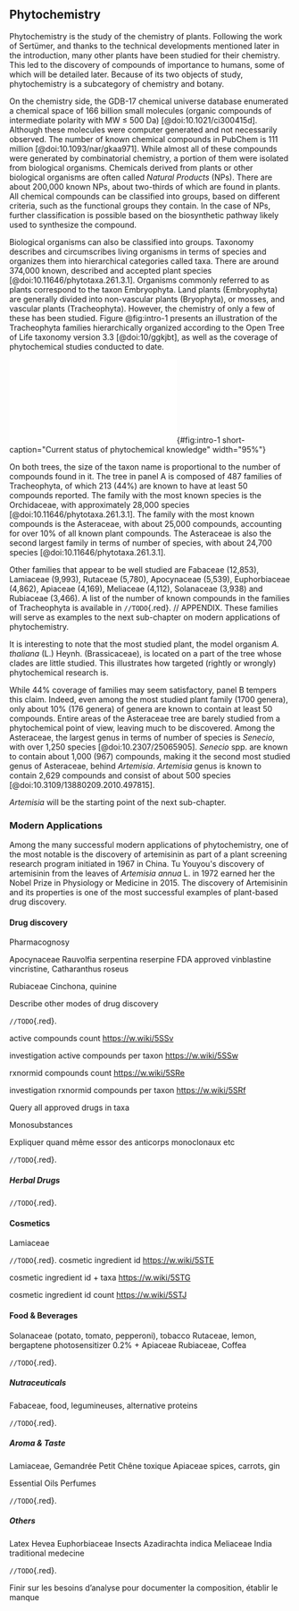 ## Phytochemistry

Phytochemistry is the study of the chemistry of plants.
Following the work of Sertümer, and thanks to the technical developments mentioned later in the introduction, many other plants have been studied for their chemistry.
This led to the discovery of compounds of importance to humans, some of which will be detailed later.
Because of its two objects of study, phytochemistry is a subcategory of chemistry and botany.

On the chemistry side, the GDB-17 chemical universe database enumerated a chemical space of 166 billion small molecules (organic compounds of intermediate polarity with MW ≤ 500 Da) [@doi:10.1021/ci300415d].
Although these molecules were computer generated and not necessarily observed.
The number of known chemical compounds in PubChem is 111 million [@doi:10.1093/nar/gkaa971].
While almost all of these compounds were generated by combinatorial chemistry, a portion of them were isolated from biological organisms.
Chemicals derived from plants or other biological organisms are often called *Natural Products* (NPs).
There are about 200,000 known NPs, about two-thirds of which are found in plants.
All chemical compounds can be classified into groups, based on different criteria, such as the functional groups they contain.
In the case of NPs, further classification is possible based on the biosynthetic pathway likely used to synthesize the compound.

Biological organisms can also be classified into groups.
Taxonomy describes and circumscribes living organisms in terms of species and organizes them into hierarchical categories called taxa.
There are around 374,000 known, described and accepted plant species [@doi:10.11646/phytotaxa.261.3.1].
Organisms commonly referred to as plants correspond to the taxon Embryophyta. 
Land plants (Embryophyta) are generally divided into non-vascular plants (Bryophyta), or mosses, and vascular plants (Tracheophyta).
However, the chemistry of only a few of these has been studied.
Figure @fig:intro-1 presents an illustration of the Tracheophyta families hierarchically organized according to the Open Tree of Life taxonomy version 3.3 [@doi:10/ggkjbt], as well as the coverage of phytochemical studies conducted to date.

![**Current status of phytochemical knowledge**. Chemically-informed biological trees representing current knowledge of vascular plants (present in the Open Tree of Life taxonomy version 3.3) and their chemistry. In panel A, the families of Tracheophyta are represented. If at least 50 compounds are reported in a family, it is colored. Less than 50% of the families are known to contain at least 50 compounds. In panel B, the genera of the most studied family, Asteraceae, are represented. Only 10% of the genera of Asteraceae are known to contain at least 50 compounds.](images/intro-trees.pdf){#fig:intro-1 short-caption="Current status of phytochemical knowledge" width="95%"}

On both trees, the size of the taxon name is proportional to the number of compounds found in it.
The tree in panel A is composed of 487 families of Tracheophyta, of which 213 (44%) are known to have at least 50 compounds reported.
The family with the most known species is the Orchidaceae, with approximately 28,000 species [@doi:10.11646/phytotaxa.261.3.1].
The family with the most known compounds is the Asteraceae, with about 25,000 compounds, accounting for over 10% of all known plant compounds.
The Asteraceae is also the second largest family in terms of number of species, with about 24,700 species [@doi:10.11646/phytotaxa.261.3.1].

Other families that appear to be well studied are Fabaceae (12,853), Lamiaceae (9,993), Rutaceae (5,780), Apocynaceae (5,539), Euphorbiaceae (4,862), Apiaceae (4,169), Meliaceae (4,112), Solanaceae (3,938) and Rubiaceae (3,466).
A list of the number of known compounds in the families of Tracheophyta is available in  `//TODO`{.red}. // APPENDIX.
These families will serve as examples to the next sub-chapter on modern applications of phytochemistry.

It is interesting to note that the most studied plant, the model organism *A. thaliana* (L.) Heynh. (Brassicaceae), is located on a part of the tree whose clades are little studied. 
This illustrates how targeted (rightly or wrongly) phytochemical research is.

While 44% coverage of families may seem satisfactory, panel B tempers this claim.
Indeed, even among the most studied plant family (1700 genera), only about 10% (176 genera) of genera are known to contain at least 50 compounds.
Entire areas of the Asteraceae tree are barely studied from a phytochemical point of view, leaving much to be discovered.
Among the Asteraceae, the largest genus in terms of number of species is *Senecio*, with over 1,250 species [@doi:10.2307/25065905].
*Senecio* spp. are known to contain about 1,000 (967) compounds, making it the second most studied genus of Asteraceae, behind *Artemisia*.
*Artemisia* genus is known to contain 2,629 compounds and consist of about 500 species [@doi:10.3109/13880209.2010.497815].

*Artemisia* will be the starting point of the next sub-chapter.

### Modern Applications

Among the many successful modern applications of phytochemistry, one of the most notable is the discovery of artemisinin as part of a plant screening research program initiated in 1967 in China.
Tu Youyou's discovery of artemisinin from the leaves of *Artemisia annua* L. in 1972 earned her the Nobel Prize in Physiology or Medicine in 2015.
The discovery of Artemisinin and its properties is one of the most successful examples of plant-based drug discovery.

#### Drug discovery

Pharmacognosy

Apocynaceae 
	Rauvolfia serpentina reserpine FDA approved
	vinblastine vincristine, Catharanthus roseus

Rubiaceae 
	Cinchona, quinine

Describe other modes of drug discovery

`//TODO`{.red}.

active compounds count https://w.wiki/5SSv

investigation active compounds per taxon https://w.wiki/5SSw

rxnormid compounds count https://w.wiki/5SRe

investigation rxnormid compounds per taxon https://w.wiki/5SRf

Query all approved drugs in taxa

Monosubstances

Expliquer quand même essor des anticorps monoclonaux etc

`//TODO`{.red}.

##### Herbal Drugs

`//TODO`{.red}.

#### Cosmetics

Lamiaceae

`//TODO`{.red}.
cosmetic ingredient id https://w.wiki/5STE

cosmetic ingredient id + taxa https://w.wiki/5STG

cosmetic ingredient id count https://w.wiki/5STJ

#### Food & Beverages

Solanaceae (potato, tomato, pepperoni), tobacco
Rutaceae, lemon, bergaptene photosensitizer 0.2% + Apiaceae
Rubiaceae, Coffea

`//TODO`{.red}.

##### Nutraceuticals

Fabaceae, food, legumineuses, alternative proteins

`//TODO`{.red}.

##### Aroma & Taste

Lamiaceae, Gemandrée Petit Chêne toxique
Apiaceae spices, carrots, gin

Essential Oils
Perfumes

`//TODO`{.red}.

##### Others

Latex Hevea Euphorbiaceae
Insects Azadirachta indica Meliaceae India traditional medecine

`//TODO`{.red}.

Finir sur les besoins d’analyse pour documenter la composition, établir le manque